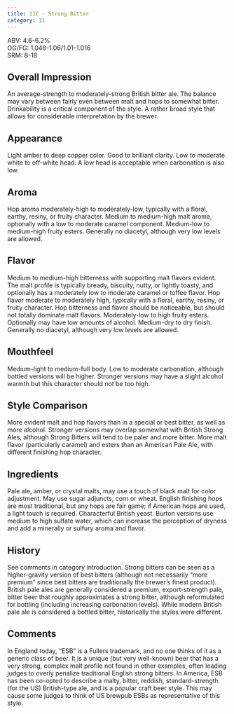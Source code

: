```yaml
---
title: 11C - Strong Bitter
category: 11
---
```


ABV: 4.6-6.2%  
OG/FG: 1.048-1.06/1.01-1.016  
SRM: 8-18  

## Overall Impression
An average-strength to moderately-strong British bitter ale. The balance may vary between fairly even between malt and hops to somewhat bitter. Drinkability is a critical component of the style. A rather broad style that allows for considerable interpretation by the brewer.

## Appearance
Light amber to deep copper color. Good to brilliant clarity. Low to moderate white to off-white head. A low head is acceptable when carbonation is also low.

## Aroma
Hop aroma moderately-high to moderately-low, typically with a floral, earthy, resiny, or fruity character. Medium to medium-high malt aroma, optionally with a low to moderate caramel component. Medium-low to medium-high fruity esters. Generally no diacetyl, although very low levels are allowed.

## Flavor
Medium to medium-high bitterness with supporting malt flavors evident. The malt profile is typically bready, biscuity, nutty, or lightly toasty, and optionally has a moderately low to moderate caramel or toffee flavor. Hop flavor moderate to moderately high, typically with a floral, earthy, resiny, or fruity character. Hop bitterness and flavor should be noticeable, but should not totally dominate malt flavors. Moderately-low to high fruity esters. Optionally may have low amounts of alcohol. Medium-dry to dry finish. Generally no diacetyl, although very low levels are allowed.

## Mouthfeel
Medium-light to medium-full body. Low to moderate carbonation, although bottled versions will be higher. Stronger versions may have a slight alcohol warmth but this character should not be too high.

## Style Comparison
More evident malt and hop flavors than in a special or best bitter, as well as more alcohol. Stronger versions may overlap somewhat with British Strong Ales, although Strong Bitters will tend to be paler and more bitter. More malt flavor (particularly caramel) and esters than an American Pale Ale, with different finishing hop character.

## Ingredients
Pale ale, amber, or crystal malts, may use a touch of black malt for color adjustment. May use sugar adjuncts, corn or wheat. English finishing hops are most traditional, but any hops are fair game; if American hops are used, a light touch is required. Characterful British yeast. Burton versions use medium to high sulfate water, which can increase the perception of dryness and add a minerally or sulfury aroma and flavor.

## History
See comments in category introduction. Strong bitters can be seen as a higher-gravity version of best bitters (although not necessarily “more premium” since best bitters are traditionally the brewer’s finest product). British pale ales are generally considered a premium, export-strength pale, bitter beer that roughly approximates a strong bitter, although reformulated for bottling (including increasing carbonation levels). While modern British pale ale is considered a bottled bitter, historically the styles were different.

## Comments
In England today, “ESB” is a Fullers trademark, and no one thinks of it as a generic class of beer. It is a unique (but very well-known) beer that has a very strong, complex malt profile not found in other examples, often leading judges to overly penalize traditional English strong bitters. In America, ESB has been co-opted to describe a malty, bitter, reddish, standard-strength (for the US) British-type ale, and is a popular craft beer style. This may cause some judges to think of US brewpub ESBs as representative of this style.